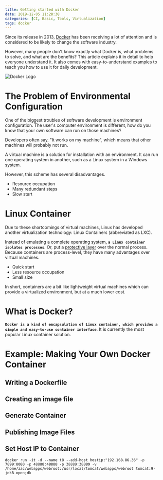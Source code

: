 ```yaml
---
title: Getting started with Docker
date: 2019-12-05 11:28:38
categories: [CI, Basic, Tools, Virtualization]
tags: docker
---
```


Since its release in 2013, [Docker] has been receiving a lot of attention and is considered to be likely to change the software industry.

However, many people don't know exactly what Docker is, what problems to solve, and what are the benefits? This article explains it in detail to help everyone understand it. It also comes with easy-to-understand examples to teach you how to use it for daily development.

![Docker Logo][Docker Logo]

<!--more-->

# The Problem of Environmental Configuration

One of the biggest troubles of software development is environment configuration. The user's computer environment is different, how do you know that your own software can run on those machines?

Developers often say, "It works on my machine", which means that other machines will probably not run.

A virtual machine is a solution for installation with an environment. It can run one operating system in another, such as a Linux system in a Windows system. 

However, this scheme has several disadvantages.

* Resource occupation
* Many redundant steps
* Slow start

# Linux Container

Due to these shortcomings of virtual machines, Linux has developed another virtualization technology: Linux Containers (abbreviated as LXC).

Instead of emulating a complete operating system, **`a Linux container isolates processes`**. Or, put a [protective layer] over the normal process. 
Because containers are process-level, they have many advantages over virtual machines.

- Quick start
- Less resource occupation
- Small size

In short, containers are a bit like lightweight virtual machines which can provide a virtualized environment, but at a much lower cost.

# What is Docker?

**`Docker is a kind of encapsulation of Linux container, which provides a simple and easy-to-use container interface`**. It is currently the most popular Linux container solution.


# Example: Making Your Own Docker Container


## Writing a Dockerfile

## Creating an image file

## Generate Container

## Publishing Image Files


## Set Host IP to Container
```
docker run -it -d --name t8 --add-host hostip:"192.168.86.36" -p 7899:8080 -p 48888:48888 -p 38889:38889 -v /home/zac/webapps/webroot:/usr/local/tomcat/webapps/webroot tomcat:9-jdk8-openjdk
```



[Docker]: http://www.docker.com
[protective layer]: https://opensource.com/article/18/1/history-low-level-container-runtimes
[Docker Logo]: /blog/img/docker-logo.png "Docker Logo"
